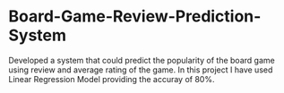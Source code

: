 # Board-Game-Review-Prediction-System
Developed a system that could predict the popularity of the board game using review and average rating of the game. In this project I have used Linear Regression Model providing the accuray of 80%.
